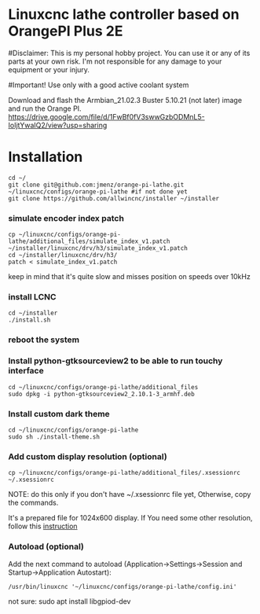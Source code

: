 # Linuxcnc lathe controller based on OrangePI Plus 2E

#Disclaimer:
This is my personal hobby project. You can use it or any of its parts at your own risk. I'm not responsible for any damage to your equipment or your injury.

#Important!
Use only with a good active coolant system


Download and flash the Armbian_21.02.3 Buster 5.10.21 (not later) image and run the Orange PI.
https://drive.google.com/file/d/1FwBf0fV3swwGzbODMnL5-IoIjtYwaIQ2/view?usp=sharing

# Installation

```
cd ~/
git clone git@github.com:jmenz/orange-pi-lathe.git ~/linuxcnc/configs/orange-pi-lathe #if not done yet
git clone https://github.com/allwincnc/installer ~/installer
```

### simulate encoder index patch
```
cp ~/linuxcnc/configs/orange-pi-lathe/additional_files/simulate_index_v1.patch ~/installer/linuxcnc/drv/h3/simulate_index_v1.patch
cd ~/installer/linuxcnc/drv/h3/
patch < simulate_index_v1.patch
```
keep in mind that it's quite slow and misses position on speeds over 10kHz

### install LCNC
```
cd ~/installer
./install.sh
```

### reboot the system


### Install python-gtksourceview2 to be able to run touchy interface
```
cd ~/linuxcnc/configs/orange-pi-lathe/additional_files
sudo dpkg -i python-gtksourceview2_2.10.1-3_armhf.deb
```

### Install custom dark theme
```
cd ~/linuxcnc/configs/orange-pi-lathe
sudo sh ./install-theme.sh
```

### Add custom display resolution (optional)
```
cp ~/linuxcnc/configs/orange-pi-lathe/additional_files/.xsessionrc ~/.xsessionrc
```
NOTE: do this only if you don't have ~/.xsessionrc file yet, Otherwise, copy the commands.

It's a prepared file for 1024x600 display. If You need some other resolution, follow this [instruction](https://askubuntu.com/questions/377937/how-do-i-set-a-custom-resolution)


### Autoload (optional)

Add the next command to autoload (Application->Settings->Session and Startup->Application Autostart):
```
/usr/bin/linuxcnc '~/linuxcnc/configs/orange-pi-lathe/config.ini'
```



not sure:
sudo apt install libgpiod-dev
